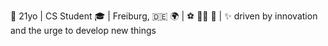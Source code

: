 👋 21yo | CS Student 🎓 | Freiburg, 🇩🇪 🌍 | ⚽️ 🏌️‍♂️ 🎸 | ✨ driven by innovation and the urge to develop new things
<!--
**Jere2k03/Jere2k03** is a ✨ _special_ ✨ repository because its `README.md` (this file) appears on your GitHub profile.

Here are some ideas to get you started:

- 🔭 I’m currently working on ...
- 🌱 I’m currently learning ...
- 👯 I’m looking to collaborate on ...
- 🤔 I’m looking for help with ...
- 💬 Ask me about ...
- 📫 How to reach me: ...
- 😄 Pronouns: ...
- ⚡ Fun fact: ...
-->
